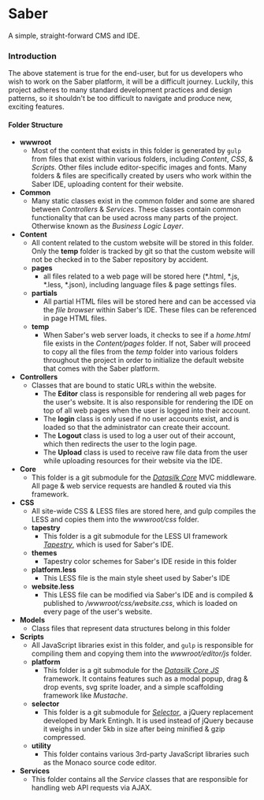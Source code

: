 ﻿# Saber
A simple, straight-forward CMS and IDE.

### Introduction
The above statement is true for the end-user, but for us developers who wish to work on the Saber platform, it will be a difficult journey. Luckily, this project adheres to many standard development practices and design patterns, so it shouldn't be too difficult to navigate and produce new, exciting features.

#### Folder Structure

* **wwwroot**
  * Most of the content that exists in this folder is generated by `gulp` from files that exist within various folders, including *Content*, *CSS*, & *Scripts*. Other files include editor-specific images and fonts. Many folders & files are specifically created by users who work within the Saber IDE, uploading content for their website.
* **Common**
  * Many static classes exist in the common folder and some are shared between *Controllers* & *Services*. These classes contain common functionality that can be used across many parts of the project. Otherwise known as the *Business Logic Layer*.
* **Content**
  * All content related to the custom website will be stored in this folder. Only the **temp** folder is tracked by git so that the custom website will not be checked in to the Saber repository by accident.
  * **pages**
    *  all files related to a web page will be stored here (*.html, *.js, *.less, *.json), including language files & page settings files.
  * **partials**
    * All partial HTML files will be stored here and can be accessed via the *file browser* within Saber's IDE. These files can be referenced in page HTML files.
  * **temp**
    * When Saber's web server loads, it checks to see if a *home.html* file exists in the *Content/pages* folder. If not, Saber will proceed to copy all the files from the *temp* folder into various folders throughout the project in order to initialize the default website that comes with the Saber platform.
* **Controllers**
  * Classes that are bound to static URLs within the website. 
    * The **Editor** class is responsible for rendering all web pages for the user's website. It is also responsible for rendering the IDE on top of all web pages when the user is logged into their account.
	* The **login** class is only used if no user accounts exist, and is loaded so that the administrator can create their account.
	* The **Logout** class is used to log a user out of their account, which then redirects the user to the login page.
	* The **Upload** class is used to receive raw file data from the user while uploading resources for their website via the IDE.
* **Core**
  * This folder is a git submodule for the *[Datasilk Core](https://github.com/Datasilk/Core)* MVC middleware. All page & web service requests are handled & routed via this framework.
* **CSS**
  * All site-wide CSS & LESS files are stored here, and gulp compiles the LESS and copies them into the *wwwroot/css* folder. 
  * **tapestry**
    * This folder is a git submodule for the LESS UI framework *[Tapestry](https://github.com/Websilk/Tapestry)*, which is used for Saber's IDE.
  * **themes**
    * Tapestry color schemes for Saber's IDE reside in this folder
  * **platform.less**
    * This LESS file is the main style sheet used by Saber's IDE
  * **website.less**
    * This LESS file can be modified via Saber's IDE and is compiled & published to */wwwroot/css/website.css*, which is loaded on every page of the user's website.
* **Models**
  * Class files that represent data structures belong in this folder
* **Scripts**
  * All JavaScript libraries exist in this folder, and `gulp` is responsible for compiling them and copying them into the *wwwroot/editor/js* folder.
  * **platform**
    * This folder is a git submodule for the *[Datasilk Core JS](https://github.com/Datasilk/CoreJs)* framework. It contains features such as a modal popup, drag & drop events, svg sprite loader, and a simple scaffolding framework like *Mustache*.
  *  **selector**
     *  This folder is a git submodule for *[Selector](https://github.com/Websilk/Selector)*, a jQuery replacement developed by Mark Entingh. It is used instead of jQuery because it weighs in under 5kb in size after being minified & gzip compressed.
  * **utility**
    * This folder contains various 3rd-party JavaScript libraries such as the Monaco source code editor.
* **Services**
  * This folder contains all the *Service* classes that are responsible for handling web API requests via AJAX.